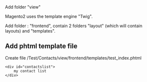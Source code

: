 Add folder "view"

Magento2 uses the template engine "Twig".

Add folder : "frontend", contain 2 folders "layout" \(which will contain layouts\) and "templates".

## Add phtml template file

Create file /Test/Contacts/view/frontend/templates/test\_index.phtml

```phtml
<div id="contactslist">
    my contact list
</div>

```



